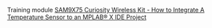 Training module 
[SAM9X75 Curiosity Wireless Kit - How to Integrate A Temperature Sensor to an MPLAB® X IDE Project](https://developerhelp.microchip.com/xwiki/bin/view/software-tools/mcu-dev-boards/32-bit-kits/sam9x75-curiosity-wireless-kit/m0-saml-training/lab2/)
